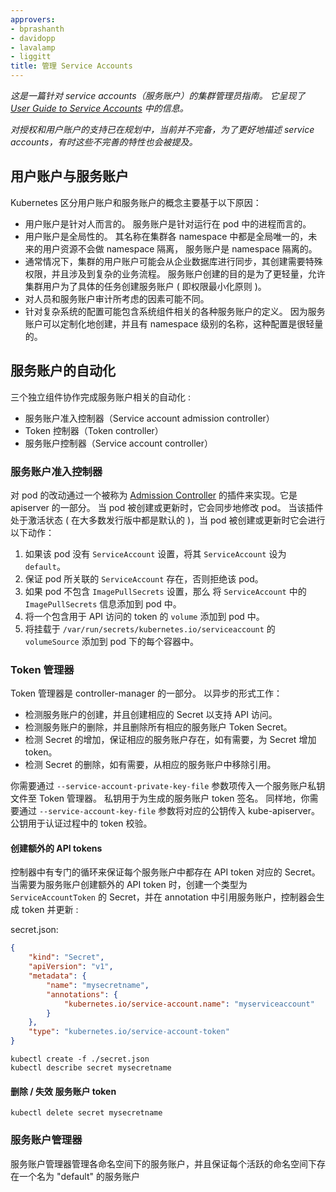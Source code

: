```yaml
---
approvers:
- bprashanth
- davidopp
- lavalamp
- liggitt
title: 管理 Service Accounts
---
```


*这是一篇针对 service accounts（服务账户）的集群管理员指南。  它呈现了 [User Guide to Service Accounts](/docs/user-guide/service-accounts) 中的信息。* 

*对授权和用户账户的支持已在规划中，当前并不完备，为了更好地描述 service accounts，有时这些不完善的特性也会被提及。*

## 用户账户与服务账户

Kubernetes 区分用户账户和服务账户的概念主要基于以下原因：

  - 用户账户是针对人而言的。  服务账户是针对运行在 pod 中的进程而言的。
  - 用户账户是全局性的。 其名称在集群各 namespace 中都是全局唯一的，未来的用户资源不会做 namespace 隔离，
    服务账户是 namespace 隔离的。
  - 通常情况下，集群的用户账户可能会从企业数据库进行同步，其创建需要特殊权限，并且涉及到复杂的业务流程。 服务账户创建的目的是为了更轻量，允许集群用户为了具体的任务创建服务账户 ( 即权限最小化原则 )。
  - 对人员和服务账户审计所考虑的因素可能不同。
  - 针对复杂系统的配置可能包含系统组件相关的各种服务账户的定义。 因为服务账户可以定制化地创建，并且有 namespace 级别的名称，这种配置是很轻量的。

## 服务账户的自动化

三个独立组件协作完成服务账户相关的自动化 :

  - 服务账户准入控制器（Service account admission controller）
  - Token 控制器（Token controller）
  - 服务账户控制器（Service account controller）

### 服务账户准入控制器

对 pod 的改动通过一个被称为 [Admission Controller](/docs/admin/admission-controllers) 的插件来实现。它是 apiserver 的一部分。
当 pod 被创建或更新时，它会同步地修改 pod。 当该插件处于激活状态 ( 在大多数发行版中都是默认的 )，当 pod 被创建或更新时它会进行以下动作：

  1. 如果该 pod 没有 `ServiceAccount` 设置，将其 `ServiceAccount` 设为 `default`。
  2. 保证 pod 所关联的 `ServiceAccount` 存在，否则拒绝该 pod。
  4. 如果 pod 不包含 `ImagePullSecrets` 设置，那么 将 `ServiceAccount` 中的 `ImagePullSecrets` 信息添加到 pod 中。
  5. 将一个包含用于 API 访问的 token 的 `volume` 添加到 pod 中。
  6. 将挂载于 `/var/run/secrets/kubernetes.io/serviceaccount` 的 `volumeSource` 添加到 pod 下的每个容器中。

### Token 管理器

Token 管理器是 controller-manager 的一部分。 以异步的形式工作：

- 检测服务账户的创建，并且创建相应的 Secret 以支持 API 访问。
- 检测服务账户的删除，并且删除所有相应的服务账户 Token Secret。
- 检测 Secret 的增加，保证相应的服务账户存在，如有需要，为 Secret 增加 token。
- 检测 Secret 的删除，如有需要，从相应的服务账户中移除引用。

你需要通过 `--service-account-private-key-file` 参数项传入一个服务账户私钥文件至 Token 管理器。 私钥用于为生成的服务账户 token 签名。
同样地，你需要通过 `--service-account-key-file` 参数将对应的公钥传入 kube-apiserver。 公钥用于认证过程中的 token 校验。

#### 创建额外的 API tokens

控制器中有专门的循环来保证每个服务账户中都存在 API token 对应的 Secret。 当需要为服务账户创建额外的 API token 时，创建一个类型为 `ServiceAccountToken` 的 Secret，并在 annotation 中引用服务账户，控制器会生成 token 并更新 :

secret.json:

```json
{
    "kind": "Secret",
    "apiVersion": "v1",
    "metadata": {
        "name": "mysecretname",
        "annotations": {
            "kubernetes.io/service-account.name": "myserviceaccount"
        }
    },
    "type": "kubernetes.io/service-account-token"
}
```

```shell
kubectl create -f ./secret.json
kubectl describe secret mysecretname
```

#### 删除 / 失效 服务账户 token

```shell
kubectl delete secret mysecretname
```

### 服务账户管理器

服务账户管理器管理各命名空间下的服务账户，并且保证每个活跃的命名空间下存在一个名为 "default" 的服务账户
